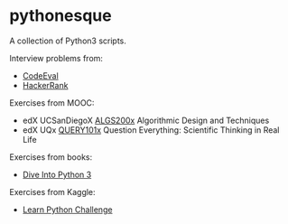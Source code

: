 # pythonesque

A collection of Python3 scripts.

Interview problems from:
   * [CodeEval](https://github.com/egalli64/pythonesque/tree/master/ce/)
   * [HackerRank](https://github.com/egalli64/pythonesque/tree/master/hr/)

Exercises from MOOC:
   * edX UCSanDiegoX [ALGS200x](https://github.com/egalli64/pythonesque/tree/master/algs200x/) Algorithmic Design and Techniques
   * edX UQx [QUERY101x](https://github.com/egalli64/pythonesque/tree/master/query101/) Question Everything: Scientific Thinking in Real Life

Exercises from books:
   * [Dive Into Python 3](https://github.com/egalli64/pythonesque/tree/master/dive/)

Exercises from Kaggle:
   * [Learn Python Challenge](https://github.com/egalli64/pythonesque/tree/master/kaggle/LearnPythonChallenge/)